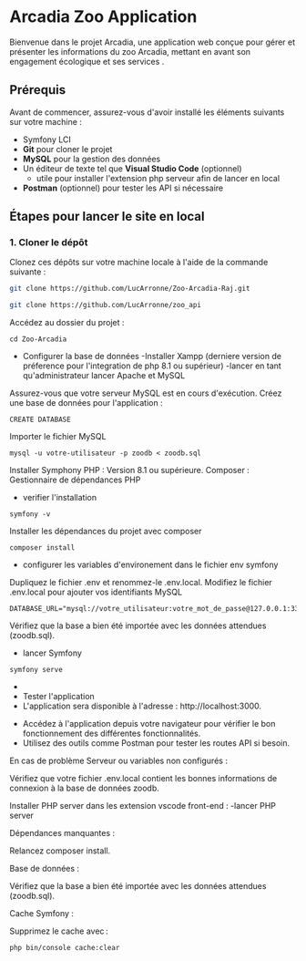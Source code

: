 # Arcadia Zoo Application

Bienvenue dans le projet Arcadia, une application web conçue pour gérer et présenter les informations du zoo Arcadia, mettant en avant son engagement écologique et ses services .

## Prérequis

Avant de commencer, assurez-vous d'avoir installé les éléments suivants sur votre machine :

- Symfony LCI
- **Git** pour cloner le projet
- **MySQL**  pour la gestion des données
- Un éditeur de texte tel que **Visual Studio Code** (optionnel)
  * utile pour installer l'extension php serveur afin de lancer en local
- **Postman** (optionnel) pour tester les API si nécessaire

## Étapes pour  lancer le site en local

### 1. Cloner le dépôt

Clonez ces dépôts sur votre machine locale à l'aide de la commande suivante :

``` bash
git clone https://github.com/LucArronne/Zoo-Arcadia-Raj.git
```
```bash
git clone https://github.com/LucArronne/zoo_api
```


Accédez au dossier du projet :

```
cd Zoo-Arcadia
```
- Configurer la base de données
-Installer Xampp (derniere version de préference pour l'integration de php 8.1 ou supérieur)
-lancer en tant qu'administrateur
lancer Apache et MySQL

Assurez-vous que votre serveur MySQL est en cours d'exécution.
Créez une base de données pour l'application :

```
CREATE DATABASE

```
Importer le fichier MySQL

```
mysql -u votre-utilisateur -p zoodb < zoodb.sql
```

Installer Symphony
PHP : Version 8.1 ou supérieure.
Composer : Gestionnaire de dépendances PHP

- verifier l'installation 
```
symfony -v
```
Installer les dépendances du projet avec composer 
````
composer install
````
 - configurer les variables d'environement dans le fichier env symfony

Dupliquez le fichier .env et renommez-le .env.local.
Modifiez le fichier .env.local pour ajouter vos identifiants MySQL
```
DATABASE_URL="mysql://votre_utilisateur:votre_mot_de_passe@127.0.0.1:3306/zoodb"
```
Vérifiez que la base a bien été importée avec les données attendues (zoodb.sql).
 
- lancer Symfony 
```
symfony serve
```
-
- Tester l'application
- L'application sera disponible à l'adresse : http://localhost:3000.
* Accédez à l'application depuis votre navigateur pour vérifier le bon fonctionnement des différentes fonctionnalités.
* Utilisez des outils comme Postman pour tester les routes API si besoin.

En cas de problème
Serveur ou variables non configurés :

Vérifiez que votre fichier .env.local contient les bonnes informations de connexion à la base de données zoodb.

Installer PHP server dans les extension vscode front-end :
-lancer PHP server 

Dépendances manquantes :

Relancez composer install.

Base de données :

Vérifiez que la base a bien été importée avec les données attendues (zoodb.sql).

Cache Symfony :

Supprimez le cache avec :
```
php bin/console cache:clear

```
